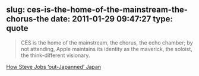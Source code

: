 slug: ces-is-the-home-of-the-mainstream-the-chorus-the
date: 2011-01-29 09:47:27
type: quote
---

> CES is the home of the mainstream, the chorus, the echo chamber; by not attending, Apple maintains its identity as the maverick, the soloist, the think-different visionary.

[How Steve Jobs ‘out-Japanned’ Japan](http://www.sfgate.com/cgi-bin/article.cgi?f=/g/a/2011/01/28/apop012811.DTL)
